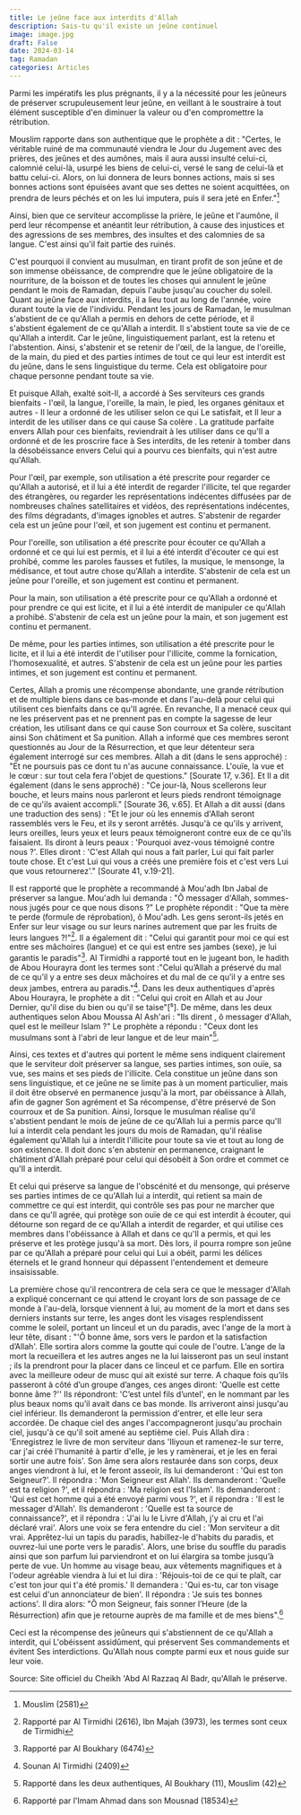 ```yaml
---
title: Le jeûne face aux interdits d'Allah 
description: Sais-tu qu'il existe un jeûne continuel
image: image.jpg
draft: False
date: 2024-03-14
tag: Ramadan
categories: Articles
---
```


Parmi les impératifs les plus prégnants, il y a la nécessité pour les jeûneurs de préserver scrupuleusement leur jeûne, en veillant à le soustraire à tout élément susceptible d'en diminuer la valeur ou d'en compromettre la rétribution.

Mouslim rapporte dans son authentique que le prophète a dit : "Certes, le véritable ruiné de ma communauté viendra le Jour du Jugement avec des prières, des jeûnes et des aumônes, mais il aura aussi insulté celui-ci, calomnié celui-là, usurpé les biens de celui-ci, versé le sang de celui-là et battu celui-ci. Alors, on lui donnera de leurs bonnes actions, mais si ses bonnes actions sont épuisées avant que ses dettes ne soient acquittées, on prendra de leurs péchés et on les lui imputera, puis il sera jeté en Enfer."[^1]

Ainsi, bien que ce serviteur accomplisse la prière, le jeûne et l'aumône, il perd leur récompense et anéantit leur rétribution, à cause des injustices et des agressions de ses membres, des insultes et des calomnies de sa langue. C'est ainsi qu'il fait partie des ruinés.

C'est pourquoi il convient au musulman, en tirant profit de son jeûne et de son immense obéissance, de comprendre que le jeûne obligatoire de la nourriture, de la boisson et de toutes les choses qui annulent le jeûne pendant le mois de Ramadan, depuis l'aube jusqu'au coucher du soleil. Quant au jeûne face aux interdits, il a lieu tout au long de l'année, voire durant toute la vie de l'individu. Pendant les jours de Ramadan, le musulman s'abstient de ce qu'Allah a permis en dehors de cette période, et il s'abstient également de ce qu'Allah a interdit. Il s'abstient toute sa vie de ce qu'Allah a interdit. Car le jeûne, linguistiquement parlant, est la retenu et l'abstention. Ainsi, s'abstenir et se retenir de l'œil, de la langue, de l'oreille, de la main, du pied et des parties intimes de tout ce qui leur est interdit est du jeûne, dans le sens linguistique du terme. Cela est obligatoire pour chaque personne pendant toute sa vie.

Et puisque Allah, exalté soit-Il, a accordé à Ses serviteurs ces grands bienfaits - l'œil, la langue, l'oreille, la main, le pied, les organes génitaux et autres - Il leur a ordonné de les utiliser selon ce qui Le satisfait, et Il leur a interdit de les utiliser dans ce qui cause Sa colère . La gratitude parfaite envers Allah pour ces bienfaits, reviendrait à les utiliser dans ce qu'Il a ordonné et de les proscrire face à Ses interdits, de les retenir à tomber dans la désobéissance envers Celui qui a pourvu ces bienfaits, qui n'est autre qu'Allah.

Pour l'œil, par exemple, son utilisation a été prescrite pour regarder ce qu'Allah a autorisé, et il lui a été interdit de regarder l'illicite, tel que regarder des étrangères, ou regarder les représentations indécentes diffusées par de nombreuses chaînes satellitaires et vidéos, des représentations indécentes, des films dégradants, d'images ignobles et autres. S'abstenir de regarder cela est un jeûne pour l'œil, et son jugement est continu et permanent.

Pour l'oreille, son utilisation a été prescrite pour écouter ce qu'Allah a ordonné et ce qui lui est permis, et il lui a été interdit d'écouter ce qui est prohibé, comme les paroles fausses et futiles, la musique, le mensonge, la médisance, et tout autre chose qu'Allah a interdite. S'abstenir de cela est un jeûne pour l'oreille, et son jugement est continu et permanent.

Pour la main, son utilisation a été prescrite pour ce qu'Allah a ordonné et pour prendre ce qui est licite, et il lui a été interdit de manipuler ce qu'Allah a prohibé. S'abstenir de cela est un jeûne pour la main, et son jugement est continu et permanent.

De même, pour les parties intimes, son utilisation a été prescrite pour le licite, et il lui a été interdit de l'utiliser pour l'illicite, comme la fornication, l'homosexualité, et autres. S'abstenir de cela est un jeûne pour les parties intimes, et son jugement est continu et permanent.

Certes, Allah a promis une récompense abondante, une grande rétribution et de multiple biens dans ce bas-monde et dans l'au-delà pour celui qui utilisent ces bienfaits dans ce qu'Il agrée. En revanche, Il a menacé ceux qui ne les préservent pas et ne prennent pas en compte la sagesse de leur création, les utilisant dans ce qui cause Son courroux et Sa colère, suscitant ainsi Son châtiment et Sa punition. Allah a informé que ces membres seront questionnés au Jour de la Résurrection, et que leur détenteur sera également interrogé sur ces membres. Allah a dit (dans le sens approché) : "Et ne poursuis pas ce dont tu n'as aucune connaissance. L'ouïe, la vue et le cœur : sur tout cela fera l'objet de questions." [Sourate 17, v.36]. Et Il a dit également (dans le sens approché) : "Ce jour-là, Nous scellerons leur bouche, et leurs mains nous parleront et leurs pieds rendront témoignage de ce qu'ils avaient accompli." [Sourate 36, v.65]. Et Allah a dit aussi (dans une traduction des sens) : "Et le jour où les ennemis d'Allah seront rassemblés vers le Feu, et ils y seront arrêtés. Jusqu'à ce qu'ils y arrivent, leurs oreilles, leurs yeux et leurs peaux témoigneront contre eux de ce qu'ils faisaient. Ils diront à leurs peaux : 'Pourquoi avez-vous témoigné contre nous ?'. Elles diront : 'C'est Allah qui nous a fait parler, Lui qui fait parler toute chose. Et c'est Lui qui vous a créés une première fois et c'est vers Lui que vous retournerez'." [Sourate 41, v.19-21].

Il est rapporté que le prophète a recommandé à Mou'adh Ibn Jabal de préserver sa langue. Mou'adh lui demanda : "Ô messager d'Allah, sommes-nous jugés pour ce que nous disons ?" Le prophète répondit : "Que ta mère te perde (formule de réprobation), ô Mou'adh. Les gens seront-ils jetés en Enfer sur leur visage ou sur leurs narines autrement que par les fruits de leurs langues ?!"[^2]. Il a également dit : "Celui qui garantit pour moi ce qui est entre ses mâchoires (langue) et ce qui est entre ses jambes (sexe), je lui garantis le paradis"[^3]. Al Tirmidhi a rapporté tout en le jugeant bon, le hadith de Abou Hourayra dont les termes sont :"Celui qu’Allah a préservé du mal de ce qu’il y a entre ses deux mâchoires et du mal de ce qu’il y a entre ses deux jambes, entrera au paradis."[^4]. Dans les deux authentiques d'après Abou Hourayra, le prophète a dit : "Celui qui croit en Allah et au Jour Dernier, qu'il dise du bien ou qu'il se taise"[⁵]. De même, dans les deux authentiques selon Abou Moussa Al Ash'ari : "Ils dirent , ô messager d'Allah, quel est le meilleur Islam ?" Le prophète a répondu : "Ceux dont les musulmans sont à l'abri de leur langue et de leur main"[^6].

Ainsi, ces textes et d'autres qui portent le même sens indiquent clairement que le serviteur doit préserver sa langue, ses parties intimes, son ouïe, sa vue, ses mains et ses pieds de l'illicite. Cela constitue un jeûne dans son sens linguistique, et ce jeûne ne se limite pas à un moment particulier, mais il doit être observé en permanence jusqu'à la mort, par obéissance à Allah, afin de gagner Son agrément et Sa récompense, d'être préservé de Son courroux et de Sa punition. Ainsi, lorsque le musulman réalise qu'il s'abstient pendant le mois de jeûne de ce qu'Allah lui a permis parce qu'Il lui a interdit cela pendant les jours du mois de Ramadan, qu'il réalise également qu'Allah lui a interdit l'illicite pour toute sa vie et tout au long de son existence. Il doit donc s'en abstenir en permanence, craignant le châtiment d'Allah préparé pour celui qui désobéit à Son ordre et commet ce qu'Il a interdit.

Et celui qui préserve sa langue de l'obscénité et du mensonge, qui préserve ses parties intimes de ce qu'Allah lui a interdit, qui retient sa main de commettre ce qui est interdit, qui contrôle ses pas pour ne marcher que dans ce qu'Il agrée, qui protège son ouïe de ce qui est interdit à écouter, qui détourne son regard de ce qu'Allah a interdit de regarder, et qui utilise ces membres dans l'obéissance à Allah et dans ce qu'Il a permis, et qui les préserve et les protège jusqu'à sa mort. Dès lors, il pourra rompre son jeûne par ce qu'Allah a préparé pour celui qui Lui a obéit, parmi les délices éternels et le grand honneur qui dépassent l'entendement et demeure insaisissable.

La première chose qu'il rencontrera de cela sera ce que le messager d'Allah a expliqué concernant ce qui attend le croyant lors de son passage de ce monde à l'au-delà, lorsque viennent à lui, au moment de la mort et dans ses derniers instants sur terre, les anges dont les visages resplendissent comme le soleil, portant un linceul et un du paradis, avec l'ange de la mort à leur tête, disant :  "'Ô bonne âme, sors vers le pardon et la satisfaction d’Allah'. Elle sortira alors comme la goutte qui coule de l'outre. L’ange de la mort la recueillera et les autres anges ne la lui laisseront pas un seul instant ; ils la prendront pour la placer dans ce linceul et ce parfum. Elle en sortira avec la meilleure odeur de musc qui ait existé sur terre. A chaque fois qu’ils passeront à côté d’un groupe d’anges, ces anges diront: 'Quelle est cette bonne âme ?'' Ils répondront: 'C’est untel fils d’untel', en le nommant par les plus beaux noms qu’il avait dans ce bas monde. Ils arriveront ainsi jusqu'au ciel inférieur. Ils demanderont la permission d'entrer, et elle leur sera accordée. De chaque ciel des anges l'accompagneront jusqu'au prochain ciel, jusqu'à ce qu'il soit amené au septième ciel. Puis Allah dira : 'Enregistrez le livre de mon serviteur dans 'Iliyoun et ramenez-le sur terre, car j'ai créé l'humanité à partir d'elle, je les y ramènerai, et je les en ferai sortir une autre fois'. Son âme sera alors restaurée dans son corps, deux anges viendront à lui, et le feront asseoir, ils lui demanderont : 'Qui est ton Seigneur?'. Il répondra : 'Mon Seigneur est Allah'. Ils demanderont : 'Quelle est ta religion ?', et il répondra : 'Ma religion est l'Islam'. Ils demanderont : 'Qui est cet homme qui a été envoyé parmi vous ?', et il répondra : 'Il est le messager d'Allah'. Ils demanderont : 'Quelle est ta source de connaissance?', et il répondra : 'J'ai lu le Livre d'Allah, j'y ai cru et l'ai déclaré vrai'. Alors une voix se fera entendre du ciel : 'Mon serviteur a dit vrai. Apprêtez-lui un tapis du paradis, habillez-le d'habits du paradis, et ouvrez-lui une porte vers le paradis'. Alors, une brise du souffle du paradis ainsi que son parfum lui parviendront et on lui élargira sa tombe jusqu’à perte de vue. Un homme au visage beau, aux vêtements magnifiques et à l'odeur agréable viendra à lui et lui dira : 'Réjouis-toi de ce qui te plaît, car c'est ton jour qui t'a été promis.' Il demandera : 'Qui es-tu, car ton visage est celui d'un annonciateur de bien'. Il répondra : 'Je suis tes bonnes actions'. Il dira alors: "Ô mon Seigneur, fais sonner l’Heure (de la Résurrection) afin que je retourne auprès de ma famille et de mes biens".[^7]

Ceci est la récompense des jeûneurs qui s'abstiennent de ce qu'Allah a interdit, qui L'obéissent assidûment, qui préservent Ses commandements et évitent Ses interdictions. Qu'Allah nous compte parmi eux et nous guide sur leur voie.

Source: Site officiel du Cheikh 'Abd Al Razzaq Al Badr, qu'Allah le préserve.

[^1]: Mouslim (2581)

[^2]: Rapporté par Al Tirmidhi (2616), Ibn Majah (3973), les termes sont ceux de Tirmidhi

[^3]: Rapporté par Al Boukhary (6474)

[^4]: Sounan Al Tirmidhi (2409)

[^5]: Rapporté dans les deux authentiques, Al Boukhary (6135), Mouslim (47)

[^6]: Rapporté dans les deux authentiques, Al Boukhary (11), Mouslim (42)

[^7]: Rapporté par l'Imam Ahmad dans son Mousnad (18534)

